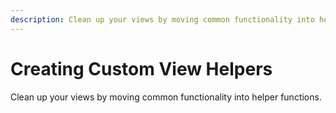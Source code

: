 ```yaml
---
description: Clean up your views by moving common functionality into helper functions.
---
```


# Creating Custom View Helpers

Clean up your views by moving common functionality into helper functions.
